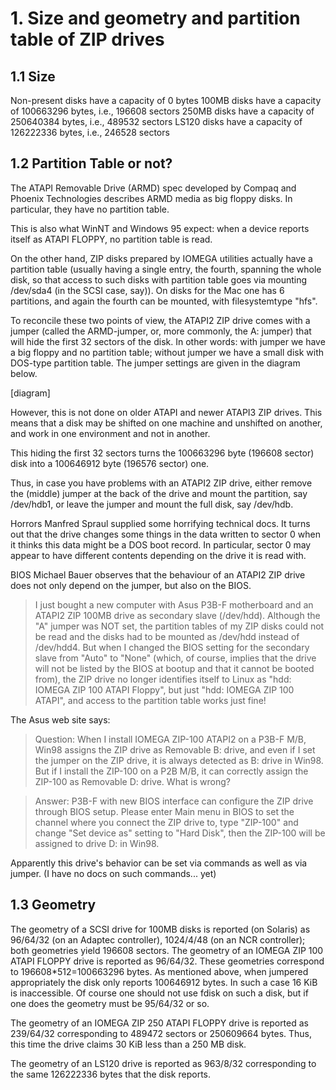 # 1. Size and geometry and partition table of ZIP drives


## 1.1 Size
Non-present disks have a capacity of 0 bytes
100MB disks have a capacity of 100663296 bytes, i.e., 196608 sectors
250MB disks have a capacity of 250640384 bytes, i.e., 489532 sectors
LS120 disks have a capacity of 126222336 bytes, i.e., 246528 sectors

## 1.2 Partition Table or not?
The ATAPI Removable Drive (ARMD) spec developed by Compaq and Phoenix Technologies describes ARMD media as big floppy disks. In particular, they have no partition table.

This is also what WinNT and Windows 95 expect: when a device reports itself as ATAPI FLOPPY, no partition table is read.

On the other hand, ZIP disks prepared by IOMEGA utilities actually have a partition table (usually having a single entry, the fourth, spanning the whole disk, so that access to such disks with partition table goes via mounting /dev/sda4 (in the SCSI case, say)). On disks for the Mac one has 6 partitions, and again the fourth can be mounted, with filesystemtype "hfs".

To reconcile these two points of view, the ATAPI2 ZIP drive comes with a jumper (called the ARMD-jumper, or, more commonly, the A: jumper) that will hide the first 32 sectors of the disk. In other words: with jumper we have a big floppy and no partition table; without jumper we have a small disk with DOS-type partition table. The jumper settings are given in the diagram below.

[diagram]

However, this is not done on older ATAPI and newer ATAPI3 ZIP drives. This means that a disk may be shifted on one machine and unshifted on another, and work in one environment and not in another.

This hiding the first 32 sectors turns the 100663296 byte (196608 sector) disk into a 100646912 byte (196576 sector) one.

Thus, in case you have problems with an ATAPI2 ZIP drive, either remove the (middle) jumper at the back of the drive and mount the partition, say /dev/hdb1, or leave the jumper and mount the full disk, say /dev/hdb.

Horrors
Manfred Spraul supplied some horrifying technical docs. It turns out that the drive changes some things in the data written to sector 0 when it thinks this data might be a DOS boot record. In particular, sector 0 may appear to have different contents depending on the drive it is read with.

BIOS
Michael Bauer observes that the behaviour of an ATAPI2 ZIP drive does not only depend on the jumper, but also on the BIOS.

> I just bought a new computer with Asus P3B-F motherboard and an ATAPI2 ZIP 100MB drive as secondary slave (/dev/hdd). Although the "A" jumper was NOT set, the partition tables of my ZIP disks could not be read and the disks had to be mounted as /dev/hdd instead of /dev/hdd4. But when I changed the BIOS setting for the secondary slave from "Auto" to "None" (which, of course, implies that the drive will not be listed by the BIOS at bootup and that it cannot be booted from), the ZIP drive no longer identifies itself to Linux as "hdd: IOMEGA ZIP 100 ATAPI Floppy", but just "hdd: IOMEGA ZIP 100 ATAPI", and access to the partition table works just fine!

The Asus web site says:

> Question: When I install IOMEGA ZIP-100 ATAPI2 on a P3B-F M/B, Win98 assigns the ZIP drive as Removable B: drive, and even if I set the jumper on the ZIP drive, it is always detected as B: drive in Win98. But if I install the ZIP-100 on a P2B M/B, it can correctly assign the ZIP-100 as Removable D: drive. What is wrong?

> Answer: P3B-F with new BIOS interface can configure the ZIP drive through BIOS setup. Please enter Main menu in BIOS to set the channel where you connect the ZIP drive to, type "ZIP-100" and change "Set device as" setting to "Hard Disk", then the ZIP-100 will be assigned to drive D: in Win98.

Apparently this drive's behavior can be set via commands as well as via jumper. (I have no docs on such commands... yet)

## 1.3 Geometry
The geometry of a SCSI drive for 100MB disks is reported (on Solaris) as 96/64/32 (on an Adaptec controller), 1024/4/48 (on an NCR controller); both geometries yield 196608 sectors. 
The geometry of an IOMEGA ZIP 100 ATAPI FLOPPY drive is reported as 96/64/32. These geometries correspond to 196608*512=100663296 bytes. 
As mentioned above, when jumpered appropriately the disk only reports 100646912 bytes. In such a case 16 KiB is inaccessible. Of course one should not use fdisk on such a disk, but if one does the geometry must be 95/64/32 or so.

The geometry of an IOMEGA ZIP 250 ATAPI FLOPPY drive is reported as 239/64/32 corresponding to 489472 sectors or 250609664 bytes. Thus, this time the drive claims 30 KiB less than a 250 MB disk.

The geometry of an LS120 drive is reported as 963/8/32 corresponding to the same 126222336 bytes that the disk reports.